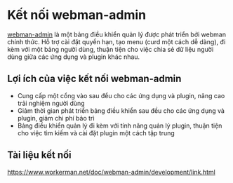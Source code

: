 # Kết nối webman-admin

[webman-admin](https://www.workerman.net/plugin/82) là một bảng điều khiển quản lý được phát triển bởi webman chính thức.
Hỗ trợ cài đặt quyền hạn, tạo menu (curd một cách dễ dàng), đi kèm với một bảng người dùng, thuận tiện cho việc chia sẻ dữ liệu người dùng giữa các ứng dụng và plugin khác nhau.

## Lợi ích của việc kết nối webman-admin

* Cung cấp một cổng vào sau đều cho các ứng dụng và plugin, nâng cao trải nghiệm người dùng
* Giảm thời gian phát triển bảng điều khiển sau đều cho các ứng dụng và plugin, giảm chi phí bảo trì
* Bảng điều khiển quản lý đi kèm với tính năng quản lý plugin, thuận tiện cho việc tìm kiếm và cài đặt plugin một cách tập trung

## Tài liệu kết nối
https://www.workerman.net/doc/webman-admin/development/link.html
